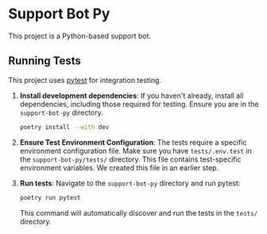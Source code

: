 # Support Bot Py

This project is a Python-based support bot.

## Running Tests

This project uses [pytest](https://docs.pytest.org/) for integration testing.

1.  **Install development dependencies**:
    If you haven't already, install all dependencies, including those required for testing. Ensure you are in the `support-bot-py` directory.
    ```bash
    poetry install --with dev
    ```

2.  **Ensure Test Environment Configuration**:
    The tests require a specific environment configuration file. Make sure you have `tests/.env.test` in the `support-bot-py/tests/` directory. This file contains test-specific environment variables. We created this file in an earlier step.

3.  **Run tests**:
    Navigate to the `support-bot-py` directory and run pytest:
    ```bash
    poetry run pytest
    ```
    This command will automatically discover and run the tests in the `tests/` directory.
